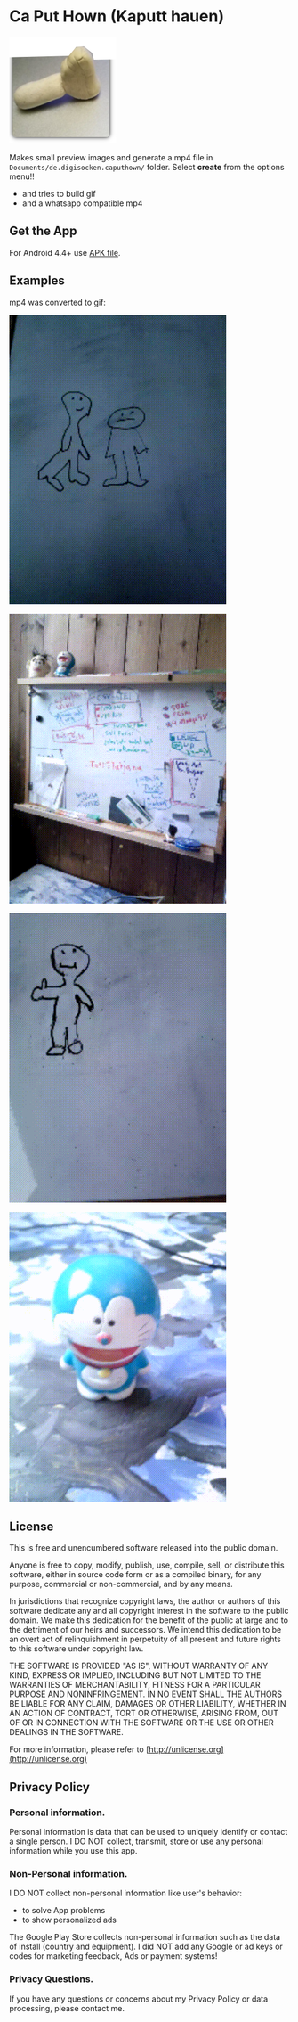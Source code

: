 # Ca Put Hown (Kaputt hauen)

![Layout](app/src/main/res/mipmap-xxxhdpi/ic_launcher.png)

Makes small preview images and generate a mp4 file in `Documents/de.digisocken.caputhown/` folder.
Select **create** from the options menu!!

- and tries to build gif
- and a whatsapp compatible mp4

## Get the App

For Android 4.4+ use [APK file](https://gitlab.com/deadlockz/caputhown/raw/master/app/release/de.digisocken.caputhown.apk).

## Examples

mp4 was converted to gif:

![Whiteboard agression](example2.gif)

![Plain eating](example1.gif)

![Cat rotation](example3.gif)

![Mega zoom](example4.gif)

## License

This is free and unencumbered software released into the public domain.

Anyone is free to copy, modify, publish, use, compile, sell, or distribute this 
software, either in source code form or as a compiled binary, for any purpose, 
commercial or non-commercial, and by any means.

In jurisdictions that recognize copyright laws, the author or authors of this software 
dedicate any and all copyright interest in the software to the public domain. We make 
this dedication for the benefit of the public at large and to the detriment of our 
heirs and successors. We intend this dedication to be an overt act of relinquishment 
in perpetuity of all present and future rights to this software under copyright law.

THE SOFTWARE IS PROVIDED "AS IS", WITHOUT WARRANTY OF ANY KIND, EXPRESS OR IMPLIED, 
INCLUDING BUT NOT LIMITED TO THE WARRANTIES OF MERCHANTABILITY, FITNESS FOR A PARTICULAR 
PURPOSE AND NONINFRINGEMENT. IN NO EVENT SHALL THE AUTHORS BE LIABLE FOR ANY CLAIM, 
DAMAGES OR OTHER LIABILITY, WHETHER IN AN ACTION OF CONTRACT, TORT OR OTHERWISE, 
ARISING FROM, OUT OF OR IN CONNECTION WITH THE SOFTWARE OR THE USE OR OTHER 
DEALINGS IN THE SOFTWARE.

For more information, please refer to [http://unlicense.org](http://unlicense.org)

## Privacy Policy

### Personal information.

Personal information is data that can be used to uniquely identify or contact a
single person. I DO NOT collect, transmit, store or use any personal information while you use this app.

### Non-Personal information.

I DO NOT collect non-personal information like user's behavior:

 -  to solve App problems
 -  to show personalized ads

The Google Play Store collects non-personal information such as the data of install (country and equipment).
I did NOT add any Google or ad keys or codes for marketing feedback, Ads or payment systems!

### Privacy Questions.

If you have any questions or concerns about my Privacy Policy or data processing, please contact me.
